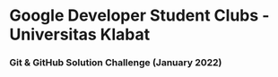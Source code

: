 # Google Developer Student Clubs - Universitas Klabat
### Git & GitHub Solution Challenge (January 2022)